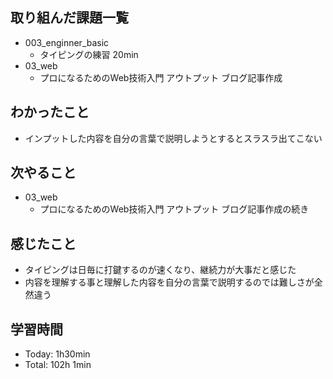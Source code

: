 ## 取り組んだ課題一覧
- 003_enginner_basic
  - タイピングの練習 20min
- 03_web
  -  プロになるためのWeb技術入門 アウトプット ブログ記事作成
## わかったこと
- インプットした内容を自分の言葉で説明しようとするとスラスラ出てこない
## 次やること
- 03_web
  -  プロになるためのWeb技術入門 アウトプット ブログ記事作成の続き
## 感じたこと
- タイピングは日毎に打鍵するのが速くなり、継続力が大事だと感じた
- 内容を理解する事と理解した内容を自分の言葉で説明するのでは難しさが全然違う
## 学習時間
- Today: 1h30min
- Total: 102h 1min
